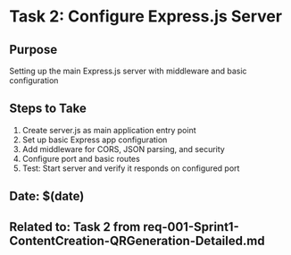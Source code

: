# Task 2: Configure Express.js Server

## Purpose
Setting up the main Express.js server with middleware and basic configuration

## Steps to Take
1. Create server.js as main application entry point
2. Set up basic Express app configuration
3. Add middleware for CORS, JSON parsing, and security
4. Configure port and basic routes
5. Test: Start server and verify it responds on configured port

## Date: $(date)
## Related to: Task 2 from req-001-Sprint1-ContentCreation-QRGeneration-Detailed.md
